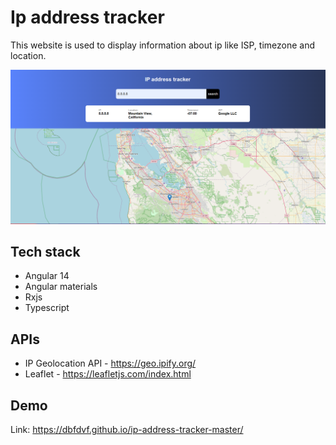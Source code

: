# Ip address tracker

This website is used to display information about ip like ISP, timezone and location.

![Image](/src/assets/ip-address.png)

## Tech stack

* Angular 14
* Angular materials
* Rxjs
* Typescript

## APIs

* IP Geolocation API - https://geo.ipify.org/
* Leaflet - https://leafletjs.com/index.html

## Demo

Link: https://dbfdvf.github.io/ip-address-tracker-master/
